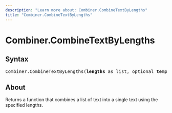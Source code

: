 ```yaml
---
description: "Learn more about: Combiner.CombineTextByLengths"
title: "Combiner.CombineTextByLengths"
---
```

# Combiner.CombineTextByLengths

## Syntax

<pre>
Combiner.CombineTextByLengths(<b>lengths</b> as list, optional <b>template</b> as nullable text) as function
</pre>

## About

Returns a function that combines a list of text into a single text using the specified lengths.
